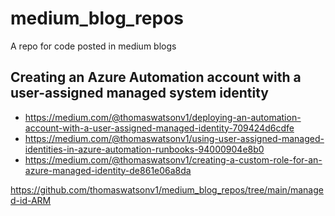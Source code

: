 # medium_blog_repos
A repo for code posted in medium blogs

## Creating an Azure Automation account with a user-assigned managed system identity

* https://medium.com/@thomaswatsonv1/deploying-an-automation-account-with-a-user-assigned-managed-identity-709424d6cdfe
* https://medium.com/@thomaswatsonv1/using-user-assigned-managed-identities-in-azure-automation-runbooks-94000904e8b0
* https://medium.com/@thomaswatsonv1/creating-a-custom-role-for-an-azure-managed-identity-de861e06a8da

https://github.com/thomaswatsonv1/medium_blog_repos/tree/main/managed-id-ARM